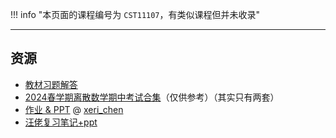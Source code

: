 !!! info "本页面的课程编号为 `CST11107`，有类似课程但并未收录"

---

## 资源  
- [教材习题解答](https://lz.qaiu.top/parser?url=https://cqu-openlib.lanzout.com/iLSoO1wmveab)
- [2024春学期离散数学期中考试合集](https://lz.qaiu.top/parser?url=https://cqu-openlib.lanzout.com/iU0gV1wmve3e)（仅供参考）（其实只有两套）
- [作业 & PPT](https://gitee.com/xeri_chen/discretemathcourse2022) @ [xeri_chen](../贡献者/xeri_chen.md)
- [汪佬复习笔记+ppt](https://lz.qaiu.top/parser?url=https://cqu-openlib.lanzout.com/iMkuJ1wmveja)  